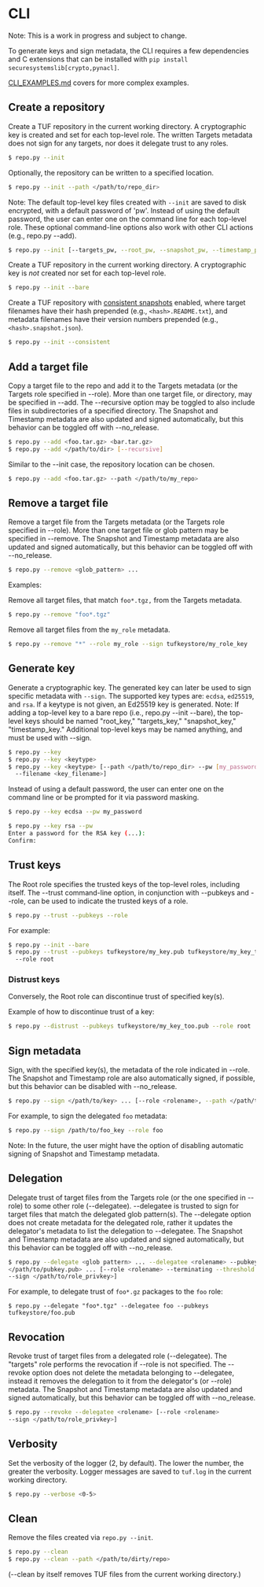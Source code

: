 # CLI #

Note: This is a work in progress and subject to change.

To generate keys and sign metadata, the CLI requires a few dependencies and C
extensions that can be installed with `pip install
securesystemslib[crypto,pynacl]`.

[CLI_EXAMPLES.md](CLI_EXAMPLES.md) covers for more complex examples.


## Create a repository ##

Create a TUF repository in the current working directory.  A cryptographic key
is created and set for each top-level role.  The written Targets metadata does
not sign for any targets, nor does it delegate trust to any roles.

```Bash
$ repo.py --init
```

Optionally, the repository can be written to a specified location.
```Bash
$ repo.py --init --path </path/to/repo_dir>
```

Note:  The default top-level key files created with `--init` are saved to disk
encrypted, with a default password of 'pw'.  Instead of using the default
password, the user can enter one on the command line for each top-level role.
These optional command-line options also work with other CLI actions (e.g.,
repo.py --add).
```Bash
$ repo.py --init [--targets_pw, --root_pw, --snapshot_pw, --timestamp_pw]
```



Create a TUF repository in the current working directory.  A cryptographic key
is *not* created nor set for each top-level role.
```Bash
$ repo.py --init --bare
```



Create a TUF repository with [consistent
snapshots](https://github.com/theupdateframework/specification/blob/master/tuf-spec.md#7-consistent-snapshots)
enabled, where target filenames have their hash prepended (e.g.,
`<hash>.README.txt`), and metadata filenames have their version numbers
prepended (e.g., `<hash>.snapshot.json`).
```Bash
$ repo.py --init --consistent
```




## Add a target file ##

Copy a target file to the repo and add it to the Targets metadata (or the
Targets role specified in --role).  More than one target file, or directory,
may be specified in --add.  The --recursive option may be toggled to also
include files in subdirectories of a specified directory.  The Snapshot
and Timestamp metadata are also updated and signed automatically, but this
behavior can be toggled off with --no_release.
```Bash
$ repo.py --add <foo.tar.gz> <bar.tar.gz>
$ repo.py --add </path/to/dir> [--recursive]
```

Similar to the --init case, the repository location can be chosen.
```Bash
$ repo.py --add <foo.tar.gz> --path </path/to/my_repo>
```






## Remove a target file ##

Remove a target file from the Targets metadata (or the Targets role specified
in --role).  More than one target file or glob pattern may be specified in
--remove.  The Snapshot and Timestamp metadata are also updated and signed
automatically, but this behavior can be toggled off with --no_release.

```Bash
$ repo.py --remove <glob_pattern> ...
```

Examples:

Remove all target files, that match `foo*.tgz,` from the Targets metadata.
```Bash
$ repo.py --remove "foo*.tgz"
```

Remove all target files from the `my_role` metadata.
```Bash
$ repo.py --remove "*" --role my_role --sign tufkeystore/my_role_key
```


## Generate key ##
Generate a cryptographic key.  The generated key can later be used to sign
specific metadata with `--sign`.  The supported key types are: `ecdsa`,
`ed25519`, and `rsa`.  If a keytype is not given, an Ed25519 key is generated.
Note: If adding a top-level key to a bare repo (i.e., repo.py --init --bare),
the top-level keys should be named "root_key," "targets_key," "snapshot_key,"
"timestamp_key."  Additional top-level keys may be named anything, and must be
used with --sign.
```Bash
$ repo.py --key
$ repo.py --key <keytype>
$ repo.py --key <keytype> [--path </path/to/repo_dir> --pw [my_password],
  --filename <key_filename>]
```

Instead of using a default password, the user can enter one on the command
line or be prompted for it via password masking.
```Bash
$ repo.py --key ecdsa --pw my_password
```

```Bash
$ repo.py --key rsa --pw
Enter a password for the RSA key (...):
Confirm:
```



## Trust keys ##

The Root role specifies the trusted keys of the top-level roles, including
itself.  The --trust command-line option, in conjunction with --pubkeys and
--role, can be used to indicate the trusted keys of a role.

```Bash
$ repo.py --trust --pubkeys --role
```

For example:
```Bash
$ repo.py --init --bare
$ repo.py --trust --pubkeys tufkeystore/my_key.pub tufkeystore/my_key_too.pub
  --role root
```

### Distrust keys ###

Conversely, the Root role can discontinue trust of specified key(s).

Example of how to discontinue trust of a key:
```Bash
$ repo.py --distrust --pubkeys tufkeystore/my_key_too.pub --role root
```



## Sign metadata ##
Sign, with the specified key(s), the metadata of the role indicated in --role.
The Snapshot and Timestamp role are also automatically signed, if possible, but
this behavior can be disabled with --no_release.
```Bash
$ repo.py --sign </path/to/key> ... [--role <rolename>, --path </path/to/repo>]
```

For example, to sign the delegated `foo` metadata:
```Bash
$ repo.py --sign /path/to/foo_key --role foo
```

Note: In the future, the user might have the option of disabling automatic
signing of Snapshot and Timestamp metadata.



## Delegation ##

Delegate trust of target files from the Targets role (or the one specified in
--role) to some other role (--delegatee).  --delegatee is trusted to sign for
target files that match the delegated glob pattern(s).  The --delegate option
does not create metadata for the delegated role, rather it updates the
delegator's metadata to list the delegation to --delegatee.  The Snapshot and
Timestamp metadata are also updated and signed automatically, but this behavior
can be toggled off with --no_release.

```Bash
$ repo.py --delegate <glob pattern> ... --delegatee <rolename> --pubkeys
</path/to/pubkey.pub> ... [--role <rolename> --terminating --threshold <X>
--sign </path/to/role_privkey>]
```

For example, to delegate trust of `foo*.gz` packages to the `foo` role:

```
$ repo.py --delegate "foo*.tgz" --delegatee foo --pubkeys tufkeystore/foo.pub
```



## Revocation ##

Revoke trust of target files from a delegated role (--delegatee).  The
"targets" role performs the revocation if --role is not specified.  The
--revoke option does not delete the metadata belonging to --delegatee, instead
it removes the delegation to it from the delegator's (or --role) metadata.  The
Snapshot and Timestamp metadata are also updated and signed automatically, but
this behavior can be toggled off with --no_release.


```Bash
$ repo.py --revoke --delegatee <rolename> [--role <rolename>
--sign </path/to/role_privkey>]
```



## Verbosity ##

Set the verbosity of the logger (2, by default).  The lower the number, the
greater the verbosity.  Logger messages are saved to `tuf.log` in the current
working directory.
```Bash
$ repo.py --verbose <0-5>
```



## Clean ##

Remove the files created via `repo.py --init`.
```Bash
$ repo.py --clean
$ repo.py --clean --path </path/to/dirty/repo>
```
(--clean by itself removes TUF files from the current working directory.)
